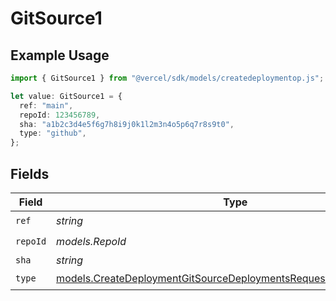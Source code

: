 # GitSource1

## Example Usage

```typescript
import { GitSource1 } from "@vercel/sdk/models/createdeploymentop.js";

let value: GitSource1 = {
  ref: "main",
  repoId: 123456789,
  sha: "a1b2c3d4e5f6g7h8i9j0k1l2m3n4o5p6q7r8s9t0",
  type: "github",
};
```

## Fields

| Field                                                                                                                                        | Type                                                                                                                                         | Required                                                                                                                                     | Description                                                                                                                                  | Example                                                                                                                                      |
| -------------------------------------------------------------------------------------------------------------------------------------------- | -------------------------------------------------------------------------------------------------------------------------------------------- | -------------------------------------------------------------------------------------------------------------------------------------------- | -------------------------------------------------------------------------------------------------------------------------------------------- | -------------------------------------------------------------------------------------------------------------------------------------------- |
| `ref`                                                                                                                                        | *string*                                                                                                                                     | :heavy_check_mark:                                                                                                                           | N/A                                                                                                                                          | main                                                                                                                                         |
| `repoId`                                                                                                                                     | *models.RepoId*                                                                                                                              | :heavy_check_mark:                                                                                                                           | N/A                                                                                                                                          | 123456789                                                                                                                                    |
| `sha`                                                                                                                                        | *string*                                                                                                                                     | :heavy_minus_sign:                                                                                                                           | N/A                                                                                                                                          | a1b2c3d4e5f6g7h8i9j0k1l2m3n4o5p6q7r8s9t0                                                                                                     |
| `type`                                                                                                                                       | [models.CreateDeploymentGitSourceDeploymentsRequestRequestBodyType](../models/createdeploymentgitsourcedeploymentsrequestrequestbodytype.md) | :heavy_check_mark:                                                                                                                           | N/A                                                                                                                                          |                                                                                                                                              |